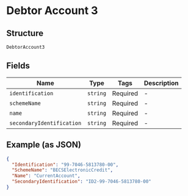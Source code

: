 
# Debtor Account 3

## Structure

`DebtorAccount3`

## Fields

| Name | Type | Tags | Description |
|  --- | --- | --- | --- |
| `identification` | `string` | Required | - |
| `schemeName` | `string` | Required | - |
| `name` | `string` | Required | - |
| `secondaryIdentification` | `string` | Required | - |

## Example (as JSON)

```json
{
  "Identification": "99-7046-5813780-00",
  "SchemeName": "BECSElectronicCredit",
  "Name": "CurrentAccount",
  "SecondaryIdentification": "ID2-99-7046-5813780-00"
}
```

